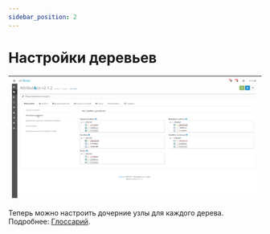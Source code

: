 ```yaml
---
sidebar_position: 2
---
```


# Настройки деревьев

| ![Настройки деревьев](/img/tutorial/tree_settings.jpg) |
|-|

Теперь можно настроить дочерние узлы для каждого дерева. Подробнее: [Глоссарий](../general-info/glossary.md).
